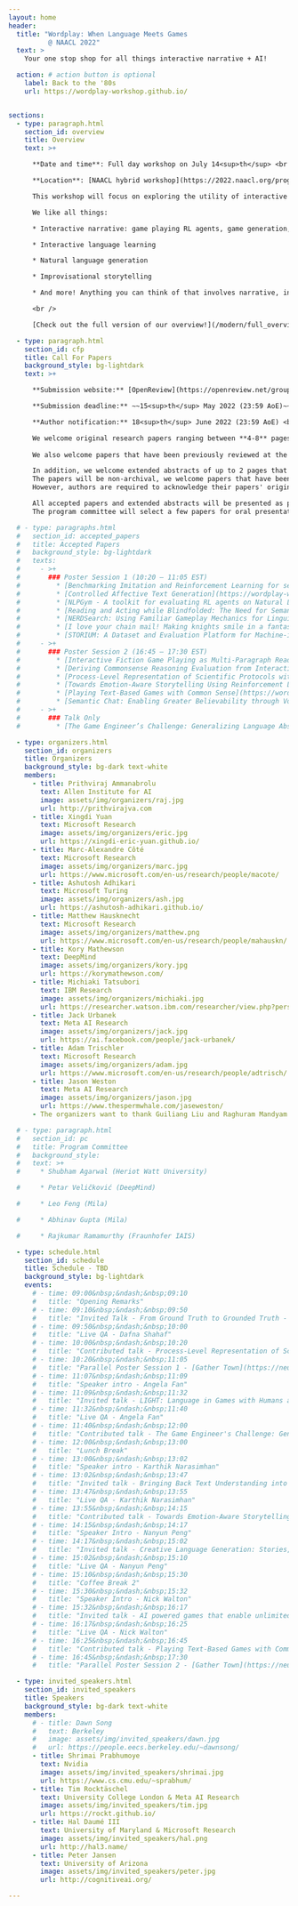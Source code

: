 ```yaml
---
layout: home
header:
  title: "Wordplay: When Language Meets Games
          @ NAACL 2022"
  text: >
    Your one stop shop for all things interactive narrative + AI!

  action: # action button is optional
    label: Back to the '80s
    url: https://wordplay-workshop.github.io/


sections:
  - type: paragraph.html
    section_id: overview
    title: Overview
    text: >+

      **Date and time**: Full day workshop on July 14<sup>th</sup> <br />

      **Location**: [NAACL hybrid workshop](https://2022.naacl.org/program/). <br />

      This workshop will focus on exploring the utility of interactive narratives, think everything from classic text-adventures like [Zork](http://textadventures.online/play/?story=http%3A%2F%2Fwww.ifarchive.org%2Fif-archive%2Fgames%2Fhugo%2Fhugozork.hex) to modern [Twine](https://twinery.org/) games, to fill a role as the learning environments of choice for language-based tasks including but not limited to storytelling. A few previous iterations of this workshop took place very successfully with hundreds of attendees, at NeurIPS 2018 and NeurIPS 2020. Since then, the community of people working in this area has rapidly increased. This workshop aims to be a centralized place where all researchers involved across a breadth of fields can interact and learn from each other. Furthermore, it will act as a showcase to the wider NLP/RL/Game communities on interactive narrative's place as a learning environment. The program will feature a collection of invited talks in addition to contributed talks and posters from each of these sections of the interactive narrative community and the wider NLP and RL communities.  <br />

      We like all things:

      * Interactive narrative: game playing RL agents, game generation, etc.

      * Interactive language learning

      * Natural language generation

      * Improvisational storytelling

      * And more! Anything you can think of that involves narrative, interactivity, and language!

      <br />

      [Check out the full version of our overview!](/modern/full_overview)

  - type: paragraph.html
    section_id: cfp
    title: Call For Papers
    background_style: bg-lightdark
    text: >+

      **Submission website:** [OpenReview](https://openreview.net/group?id=aclweb.org/NAACL/2022/Workshop/Wordplay).

      **Submission deadline:** ~~15<sup>th</sup> May 2022 (23:59 AoE)~~ 31<sup>st</sup> May 2022 (23:59 AoE)

      **Author notification:** 18<sup>th</sup> June 2022 (23:59 AoE) <br/>

      We welcome original research papers ranging between **4-8** pages in length (not including references or supplementary materials), formatted according to [the NAACL 2022 style](https://github.com/acl-org/acl-style-files). Submissions should be in **.pdf** format. Since the review process is **double-blind**, all papers should be appropriately anonymised. Authors have the option of including supplementary manuscript containing further details of their work into **the same .pdf file**, it is entirely up to the reviewers to decide whether they wish to consult this additional material. Authors are strongly encouraged to make data and code publicly available whenever possible. The accepted papers will be posted on the workshop website and will not appear in the NAACL proceedings.<br/>
      
      We also welcome papers that have been previously reviewed at the ACL Rolling Review system. Authors can use the commitment submission to share the link to their paper's ARR reviews. <br/>

      In addition, we welcome extended abstracts of up to 2 pages that describe open problems and challenges in this area.
      The papers will be non-archival, we welcome papers that have been published or submitted to other places.
      However, authors are required to acknowledge their papers' original appearance in such cases. <br/>

      All accepted papers and extended abstracts will be presented as posters.
      The program committee will select a few papers for oral presentation.

  # - type: paragraphs.html
  #   section_id: accepted_papers
  #   title: Accepted Papers
  #   background_style: bg-lightdark
  #   texts:
  #     - >+
  #       ### Poster Session 1 (10:20 – 11:05 EST)
  #         * [Benchmarking Imitation and Reinforcement Learning for serious language-oriented video games](https://wordplay-workshop.github.io/modern/assets/pdfs/2.pdf)
  #         * [Controlled Affective Text Generation](https://wordplay-workshop.github.io/modern/assets/pdfs/8.pdf)
  #         * [NLPGym - A toolkit for evaluating RL agents on Natural Language Processing Tasks](https://wordplay-workshop.github.io/modern/assets/pdfs/13.pdf)
  #         * [Reading and Acting while Blindfolded: The Need for Semantics in Text Game Agents](https://wordplay-workshop.github.io/modern/assets/pdfs/12.pdf)
  #         * [NERDSearch: Using Familiar Gameplay Mechanics for Linguistic Annotation](https://wordplay-workshop.github.io/modern/assets/pdfs/15.pdf)
  #         * [I love your chain mail! Making knights smile in a fantasy game world: Open-domain goal-oriented dialogue agents](https://wordplay-workshop.github.io/modern/assets/pdfs/4.pdf)
  #         * [STORIUM: A Dataset and Evaluation Platform for Machine-in-the-Loop Story Generation](https://wordplay-workshop.github.io/modern/assets/pdfs/6.pdf)
  #     - >+
  #       ### Poster Session 2 (16:45 – 17:30 EST)
  #         * [Interactive Fiction Game Playing as Multi-Paragraph Reading Comprehension with Reinforcement Learning](https://wordplay-workshop.github.io/modern/assets/pdfs/3.pdf)
  #         * [Deriving Commonsense Reasoning Evaluation from Interactive Fiction Games](https://wordplay-workshop.github.io/modern/assets/pdfs/9.pdf)
  #         * [Process-Level Representation of Scientific Protocols with a Text-Based Game Annotation Interface](https://wordplay-workshop.github.io/modern/assets/pdfs/10.pdf) (Talk)
  #         * [Towards Emotion-Aware Storytelling Using Reinforcement Learning](https://wordplay-workshop.github.io/modern/assets/pdfs/1.pdf) (Talk)
  #         * [Playing Text-Based Games with Common Sense](https://wordplay-workshop.github.io/modern/assets/pdfs/11.pdf) (Talk)
  #         * [Semantic Chat: Enabling Greater Believability through Voice Avatars in Multiplayer and Story-Driven Games](https://wordplay-workshop.github.io/modern/assets/pdfs/14.pdf)
  #     - >+
  #       ### Talk Only
  #         * [The Game Engineer’s Challenge: Generalizing Language Abstractly And Realizing It Concretely](https://wordplay-workshop.github.io/modern/assets/pdfs/5.pdf) (Talk)

  - type: organizers.html
    section_id: organizers
    title: Organizers
    background_style: bg-dark text-white
    members:
      - title: Prithviraj Ammanabrolu
        text: Allen Institute for AI
        image: assets/img/organizers/raj.jpg
        url: http://prithvirajva.com
      - title: Xingdi Yuan
        text: Microsoft Research
        image: assets/img/organizers/eric.jpg
        url: https://xingdi-eric-yuan.github.io/
      - title: Marc-Alexandre Côté
        text: Microsoft Research
        image: assets/img/organizers/marc.jpg
        url: https://www.microsoft.com/en-us/research/people/macote/
      - title: Ashutosh Adhikari
        text: Microsoft Turing
        image: assets/img/organizers/ash.jpg
        url: https://ashutosh-adhikari.github.io/
      - title: Matthew Hausknecht
        text: Microsoft Research
        image: assets/img/organizers/matthew.png
        url: https://www.microsoft.com/en-us/research/people/mahauskn/
      - title: Kory Mathewson
        text: DeepMind
        image: assets/img/organizers/kory.jpg
        url: https://korymathewson.com/
      - title: Michiaki Tatsubori
        text: IBM Research
        image: assets/img/organizers/michiaki.jpg
        url: https://researcher.watson.ibm.com/researcher/view.php?person=jp-MICH
      - title: Jack Urbanek
        text: Meta AI Research
        image: assets/img/organizers/jack.jpg
        url: https://ai.facebook.com/people/jack-urbanek/
      - title: Adam Trischler
        text: Microsoft Research
        image: assets/img/organizers/adam.jpg
        url: https://www.microsoft.com/en-us/research/people/adtrisch/
      - title: Jason Weston
        text: Meta AI Research
        image: assets/img/organizers/jason.jpg
        url: https://www.thespermwhale.com/jaseweston/
      - The organizers want to thank Guiliang Liu and Raghuram Mandyam Annasamy for helping in the reviewing process.

  # - type: paragraph.html
  #   section_id: pc
  #   title: Program Committee
  #   background_style:
  #   text: >+
  #     * Shubham Agarwal (Heriot Watt University)

  #     * Petar Veličković (DeepMind)

  #     * Leo Feng (Mila)

  #     * Abhinav Gupta (Mila)

  #     * Rajkumar Ramamurthy (Fraunhofer IAIS)

  - type: schedule.html
    section_id: schedule
    title: Schedule - TBD
    background_style: bg-lightdark
    events:
      # - time: 09:00&nbsp;&ndash;&nbsp;09:10
      #   title: "Opening Remarks"
      # - time: 09:10&nbsp;&ndash;&nbsp;09:50
      #   title: "Invited Talk - From Ground Truth to Grounded Truth - Dafna Shahaf"
      # - time: 09:50&nbsp;&ndash;&nbsp;10:00
      #   title: "Live QA - Dafna Shahaf"
      # - time: 10:00&nbsp;&ndash;&nbsp;10:20
      #   title: "Contributed talk - Process-Level Representation of Scientific Protocols with a Text-Based Game Annotation Interface - Ronen Tamari"
      # - time: 10:20&nbsp;&ndash;&nbsp;11:05
      #   title: "Parallel Poster Session 1 - [Gather Town](https://neurips.gather.town/app/jbqfdRliOOk4rAwy/Wordplay)"
      # - time: 11:07&nbsp;&ndash;&nbsp;11:09
      #   title: "Speaker intro - Angela Fan"
      # - time: 11:09&nbsp;&ndash;&nbsp;11:32
      #   title: "Invited talk - LIGHT: Language in Games with Humans and Text - Angela Fan"
      # - time: 11:32&nbsp;&ndash;&nbsp;11:40
      #   title: "Live QA - Angela Fan"
      # - time: 11:40&nbsp;&ndash;&nbsp;12:00
      #   title: "Contributed talk - The Game Engineer's Challenge: Generalizing and Grounding Language Abstractly and Concretely - Catherine Wong"
      # - time: 12:00&nbsp;&ndash;&nbsp;13:00
      #   title: "Lunch Break"
      # - time: 13:00&nbsp;&ndash;&nbsp;13:02
      #   title: "Speaker intro - Karthik Narasimhan"
      # - time: 13:02&nbsp;&ndash;&nbsp;13:47
      #   title: "Invited talk - Bringing Back Text Understanding into Text-based Games - Karthik Narasimhan"
      # - time: 13:47&nbsp;&ndash;&nbsp;13:55
      #   title: "Live QA - Karthik Narasimhan"
      # - time: 13:55&nbsp;&ndash;&nbsp;14:15
      #   title: "Contributed talk - Towards Emotion-Aware Storytelling Using Reinforcement Learning - Faeze Brahman"
      # - time: 14:15&nbsp;&ndash;&nbsp;14:17
      #   title: "Speaker Intro - Nanyun Peng"
      # - time: 14:17&nbsp;&ndash;&nbsp;15:02
      #   title: "Invited talk - Creative Language Generation: Stories, Sarcasms, and Similes - Nanyun Peng"
      # - time: 15:02&nbsp;&ndash;&nbsp;15:10
      #   title: "Live QA - Nanyun Peng"
      # - time: 15:10&nbsp;&ndash;&nbsp;15:30
      #   title: "Coffee Break 2"
      # - time: 15:30&nbsp;&ndash;&nbsp;15:32
      #   title: "Speaker Intro - Nick Walton"
      # - time: 15:32&nbsp;&ndash;&nbsp;16:17
      #   title: "Invited talk - AI powered games that enable unlimited creativity in infinite worlds - Nick Walton"
      # - time: 16:17&nbsp;&ndash;&nbsp;16:25
      #   title: "Live QA - Nick Walton"
      # - time: 16:25&nbsp;&ndash;&nbsp;16:45
      #   title: "Contributed talk - Playing Text-Based Games with Common Sense - Sahith Dambekodi"
      # - time: 16:45&nbsp;&ndash;&nbsp;17:30
      #   title: "Parallel Poster Session 2 - [Gather Town](https://neurips.gather.town/app/jbqfdRliOOk4rAwy/Wordplay)"

  - type: invited_speakers.html
    section_id: invited_speakers
    title: Speakers
    background_style: bg-dark text-white
    members:
      # - title: Dawn Song
      #   text: Berkeley
      #   image: assets/img/invited_speakers/dawn.jpg
      #   url: https://people.eecs.berkeley.edu/~dawnsong/
      - title: Shrimai Prabhumoye
        text: Nvidia
        image: assets/img/invited_speakers/shrimai.jpg
        url: https://www.cs.cmu.edu/~sprabhum/
      - title: Tim Rocktäschel
        text: University College London & Meta AI Research
        image: assets/img/invited_speakers/tim.jpg
        url: https://rockt.github.io/
      - title: Hal Daumé III
        text: University of Maryland & Microsoft Research
        image: assets/img/invited_speakers/hal.png
        url: http://hal3.name/
      - title: Peter Jansen
        text: University of Arizona
        image: assets/img/invited_speakers/peter.jpg
        url: http://cognitiveai.org/

---
```

